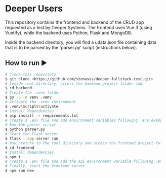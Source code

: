 # Deeper Users

This repository contains the frontend and backend of the CRUD app requested as a test by Deeper Systems. The frontend uses Vue 3 (using Vuetify), while the backend uses Python, Flask and MongoDB.

Inside the backend directory, you will find a udata.json file containing data that is to be parsed by the 'parser.py' script (instructions below).

## How to run ▶️
```bash
# Clone this repository
$ git clone <https://github.com/stonasss/deeper-fullstack-test.git>
# Inside root directory, access the backend project folder cmd
$ cd backend
# Create the .venv folder
$ py -3 -m venv .venv
# Activate the .venv environment
$ .venv\Scripts\activate
# Install dependencies
$ pip install -r requirements.txt
# Create a .env file and add environment variables following .env.example (ex: DATABASE_NAME = "test_database")
# Run the parser script
$ python parser.py
# Start the Flask server
$ flask --app server run
# Now, return to the root directory and access the frontend project folder (I used a bash terminal)
$ cd frontend
# Install dependencies
$ npm i
# Create a .env file and add the api environment variable following .env.example
# Finally, start the frontend server
$ npm run dev
```

